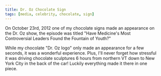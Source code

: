 ```yaml
---
title: Dr. Oz Chocolate Sign
tags: [media, celebrity, chocolate, sign]
---
```


On October 23rd, 2012 one of my chocolate signs made an appearance on the Dr. Oz show, the episode was titled "Have Medicine's Most Controversial Leaders Found the Fountain of Youth?"

While my chocolate "Dr. Oz logo" only made an appearance for a few seconds, it was a wonderful experience. Plus, I'll never forget how stressful it was driving chocolate sculptures 6 hours from northern VT down to New York City in the back of the car! Luckily everything made it there in one piece.